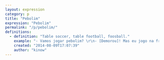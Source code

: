 ```yaml
---
layout: expression
category: p
title: "Pebolim"
expression: "Pebolim"
permalink: "/p/pebolim/"
definitions:
  - definition: "Table soccer, table football, foosball."
    example: "- Vamos jogar pebolim? \r\n- [Demorou]! Mas eu jogo na frente."
    created: "2014-08-09T17:07:39"
    author: "kinow"
---
```

